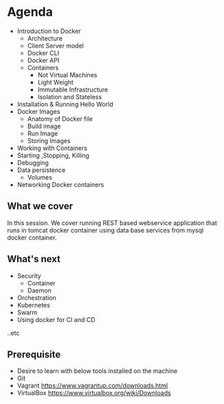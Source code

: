 # Agenda
- Introduction to Docker
  - Architecture
   - Client Server model
   - Docker CLI
   - Docker API
  - Containers
	 - Not Virtual Machines
	 - Light Weight
	 - Immutable Infrastructure
	 - Isolation and Stateless
 - Installation & Running Hello World
- Docker Images
  - Anatomy of Docker file
  - Build image
  - Run Image
  - Storing Images
- Working with Containers
 - Starting ,Stopping, Killing
 - Debugging
- Data persistence
  - Volumes
- Networking Docker containers

## What we cover
In this session. We cover running REST based webservice application that runs in tomcat docker container using data base services from mysql docker container.

## What's next
- Security
  - Container
  - Daemon
- Orchestration
 - Kubernetes
 - Swarm
-  Using docker for CI and CD

..etc
## Prerequisite
- Desire to learn with below tools installed on the machine
- Git
- Vagrant https://www.vagrantup.com/downloads.html
- VirtualBox https://www.virtualbox.org/wiki/Downloads
